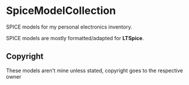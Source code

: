 # SpiceModelCollection

SPICE models for my personal electronics inventory.

SPICE models are mostly formatted/adapted for **LTSpice**.

## Copyright

These models aren't mine unless stated, copyright goes to the respective owner
